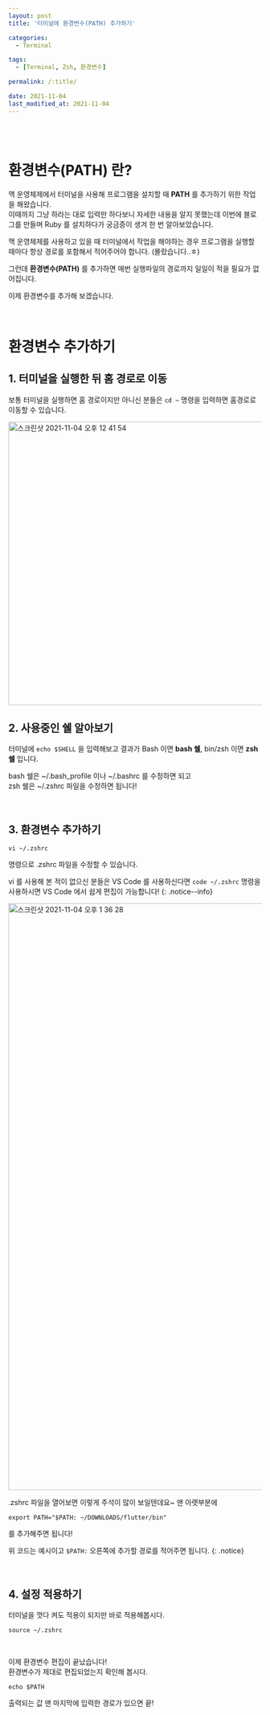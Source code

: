 ```yaml
---
layout: post
title: '터미널에 환경변수(PATH) 추가하기'

categories:
  - Terminal

tags:
  - [Terminal, Zsh, 환경변수]

permalink: /:title/

date: 2021-11-04
last_modified_at: 2021-11-04
---
```


<br>
<br>

# 환경변수(PATH) 란?

맥 운영체제에서 터미널을 사용해 프로그램을 설치할 때 **PATH** 를 추가하기 위한 작업을 해왔습니다.  
이때까지 그냥 하라는 대로 입력만 하다보니 자세한 내용을 알지 못했는데 이번에 블로그를 만들며 Ruby 를 설치하다가 궁금증이 생겨 한 번 알아보았습니다.

맥 운영체제를 사용하고 있을 때 터미널에서 작업을 해야하는 경우 프로그램을 실행할 때마다 항상 경로를 포함해서 적어주어야 합니다. (몰랐습니다..ㅎ)

그런데 **환경변수(PATH)** 를 추가하면 매번 실행파일의 경로까지 일일이 적을 필요가 없어집니다.

이제 환경변수를 추가해 보겠습니다.

<br>

# 환경변수 추가하기

## 1. 터미널을 실행한 뒤 홈 경로로 이동

보통 터미널을 실행하면 홈 경로이지만 아니신 분들은 `cd ~` 명령을 입력하면 홈경로로 이동할 수 있습니다.

<img width="564" alt="스크린샷 2021-11-04 오후 12 41 54" src="https://user-images.githubusercontent.com/87692499/140254390-bb477754-438d-4111-aeab-2e49b9cd20c7.png">

## 2. 사용중인 쉘 알아보기

터미널에 `echo $SHELL` 을 입력해보고 결과가 Bash 이면 **bash 쉘**, bin/zsh 이면 **zsh 쉘** 입니다.

bash 쉘은 ~/.bash_profile 이나 ~/.bashrc 를 수정하면 되고  
zsh 쉘은 ~/.zshrc 파일을 수정하면 됩니다!

<br>

## 3. 환경변수 추가하기

```
vi ~/.zshrc
```

명령으로 .zshrc 파일을 수정할 수 있습니다.

vi 를 사용해 본 적이 없으신 분들은 VS Code 를 사용하신다면 `code ~/.zshrc` 명령을 사용하시면 VS Code 에서 쉽게 편집이 가능합니다!
{: .notice--info}

<img width="1167" alt="스크린샷 2021-11-04 오후 1 36 28" src="https://user-images.githubusercontent.com/87692499/140258741-dc9f142b-a8e8-4ba9-8593-24efda87770b.png">

.zshrc 파일을 열어보면 이렇게 주석이 많이 보일텐데요~ 맨 아랫부분에

```
export PATH="$PATH: ~/DOWNLOADS/flutter/bin"
```

를 추가해주면 됩니다!

위 코드는 예시이고 `$PATH:` 오른쪽에 추가할 경로를 적어주면 됩니다.
{: .notice}

<br>

## 4. 설정 적용하기

터미널을 껏다 켜도 적용이 되지만 바로 적용해봅시다.

```
source ~/.zshrc
```

<br>

이제 환경변수 편집이 끝났습니다!  
환경변수가 제대로 편집되었는지 확인해 봅시다.

```
echo $PATH
```

출력되는 값 맨 마지막에 입력한 경로가 있으면 끝!
